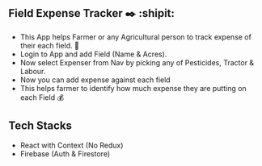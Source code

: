 ## Field Expense Tracker :black_nib: :shipit:
- This App helps Farmer or any Agricultural person to track expense of their each field. :blue_book:
- Login to App and add Field (Name & Acres).
- Now select Expenser from Nav by picking any of Pesticides, Tractor & Labour.
- Now you can add expense against each field
- This helps farmer to identify how much expense they are putting on each Field :moneybag:


## Tech Stacks
- React with Context (No Redux)
- Firebase (Auth & Firestore)



